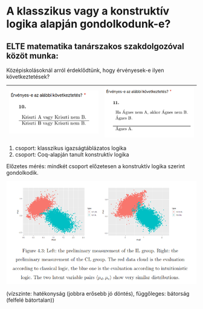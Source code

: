 # A klasszikus vagy a konstruktív logika alapján gondolkodunk-e?

## ELTE matematika tanárszakos szakdolgozóval közöt munka:

Középiskolásoknál arról érdeklődtünk, hogy érvényesek-e ilyen következtetések?

|<img src="https://github.com/mozow01/bizcoq2021/blob/main/cog_2.png" width=400> | <img src="https://github.com/mozow01/bizcoq2021/blob/main/cog_3.png" width=400>|
|---|---|

1. csoport: klasszikus igazságtáblázatos logika
2. csoport: Coq-alapján tanult konstruktív logika

Előzetes mérés: mindkét csoport előzetesen a konstruktív logika szerint gondolkodik.

<img src="https://github.com/mozow01/bizcoq2021/blob/main/cog_1.png" width=900>

(vízszinte: hatékonyság (jobbra erősebb jó döntés), függőleges: bátorság (felfelé bátortalan))
